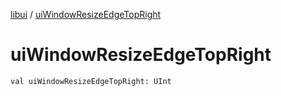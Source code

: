 [libui](README.md) / [uiWindowResizeEdgeTopRight](ui-window-resize-edge-top-right.md)

# uiWindowResizeEdgeTopRight

`val uiWindowResizeEdgeTopRight: UInt`